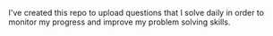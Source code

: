 I've created this repo to upload questions that I solve daily in order to monitor my progress and improve my problem solving skills.  
